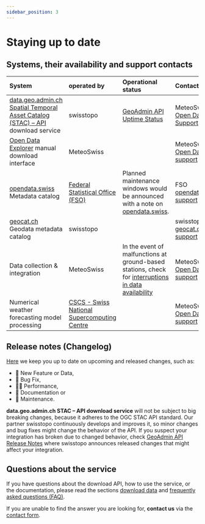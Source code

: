 ```yaml
---
sidebar_position: 3
---
```


# Staying up to date

## Systems, their availability and support contacts

| System | operated by | Operational status | Contact point |
|:-------|:------------|:-------------------|:--------------|
| [data.geo.admin.ch Spatial Temporal Asset Catalog (STAC) – API](https://www.geo.admin.ch/en/rest-interface-stac-api) download service | swisstopo | [GeoAdmin API Uptime Status](https://api3.geo.admin.ch/api/status.html) | MeteoSwiss [Open Data Support](https://www.meteoswiss.admin.ch/about-us/contact/contact-form.html) |
| [Open Data Explorer](https://www.meteoswiss.admin.ch/services-and-publications/applications/ext/download-data-without-coding-skills.html#lang=en&mdt=normal&pgid=&sid=&col=&di=&tr=&hdr=) manual download interface | MeteoSwiss |     | MeteoSwiss [Open Data support](https://www.meteoswiss.admin.ch/about-us/contact/contact-form.html) |
| [opendata.swiss](https://opendata.swiss/en/organization/bundesamt-fur-meteorologie-und-klimatologie-meteoschweiz?q=&sort=max%28issued%2C+modified%29+desc) Metadata catalog | [Federal Statistical Office (FSO)](https://www.bfs.admin.ch/bfs/en/home.html) | Planned maintenance windows would be announced with a note on [opendata.swiss](https://opendata.swiss). | FSO [opendata.swiss support](https://opendata.swiss/en/contact) | 
| [geocat.ch](https://www.geocat.ch/datahub/organization/Federal%20Office%20of%20Meteorology%20and%20Climatology%20MeteoSwiss) Geodata metadata catalog | swisstopo |     | swisstopo [geocat.ch support](https://info.geocat.ch/en/contact) |
| Data collection & integration | MeteoSwiss | In the event of malfunctions at ground-based stations, check for [interruptions in data availability](https://www.meteoswiss.admin.ch/services-and-publications/applications/data-availability.html) | MeteoSwiss [Open Data support](https://www.meteoswiss.admin.ch/about-us/contact/contact-form.html) |
| Numerical weather forecasting model processing | [CSCS - Swiss National Supercomputing Centre](https://www.cscs.ch/services/contractual-partners) |    | MeteoSwiss [Open Data support](https://www.meteoswiss.admin.ch/about-us/contact/contact-form.html) |


## Release notes (Changelog)

[Here](https://github.com/MeteoSwiss/opendata/blob/main/CHANGELOG.md) we keep you up to date on upcoming and released changes, such as:
- 🚀 New Feature or Data,
- 🐛 Bug Fix,
- 🏃‍♀️ Performance,
- 📝 Documentation or
- 🔧 Maintenance.

**data.geo.admin.ch STAC – API download service** will not be subject to big breaking changes, because it adheres to the OGC STAC API standard. Our partner swisstopo continuously develops and improves it, so minor changes and bug fixes might change the behavior of the API. If you suspect your integration has broken due to changed behavior, check [GeoAdmin API Release Notes](https://api3.geo.admin.ch/releasenotes/index.html) where swisstopo announces released changes that might affect your integration.


## Questions about the service

If you have questions about the download API, how to use the service, or the documentation, please read the sections [download data](/general/download) and [frequently asked questions (FAQ)](/general/faq).

If you are unable to find the answer you are looking for, **contact us** via the [contact form](https://www.meteoswiss.admin.ch/about-us/contact/contact-form.html).
